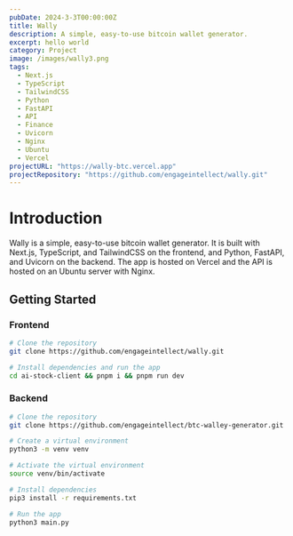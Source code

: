 ```yaml
---
pubDate: 2024-3-3T00:00:00Z
title: Wally
description: A simple, easy-to-use bitcoin wallet generator.
excerpt: hello world
category: Project
image: /images/wally3.png
tags:
  - Next.js
  - TypeScript
  - TailwindCSS
  - Python
  - FastAPI
  - API
  - Finance
  - Uvicorn
  - Nginx
  - Ubuntu
  - Vercel
projectURL: "https://wally-btc.vercel.app"
projectRepository: "https://github.com/engageintellect/wally.git"
---
```


# Introduction

Wally is a simple, easy-to-use bitcoin wallet generator. It is built with Next.js, TypeScript, and TailwindCSS on the frontend, and Python, FastAPI, and Uvicorn on the backend. The app is hosted on Vercel and the API is hosted on an Ubuntu server with Nginx.

## Getting Started

### Frontend

```bash
# Clone the repository
git clone https://github.com/engageintellect/wally.git
```

```bash
# Install dependencies and run the app
cd ai-stock-client && pnpm i && pnpm run dev
```

### Backend

```bash
# Clone the repository
git clone https://github.com/engageintellect/btc-walley-generator.git
```

```bash
# Create a virtual environment
python3 -m venv venv
```

```bash
# Activate the virtual environment
source venv/bin/activate
```

```bash
# Install dependencies
pip3 install -r requirements.txt
```

```bash
# Run the app
python3 main.py
```
